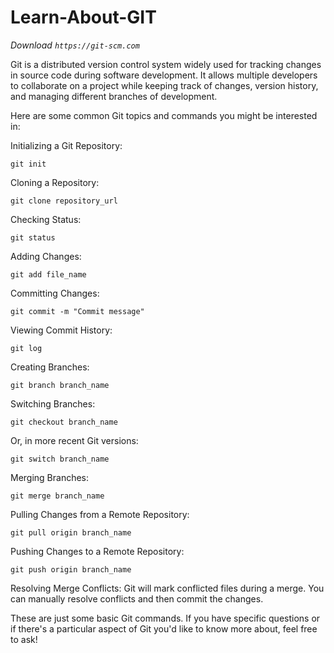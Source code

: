 # Learn-About-GIT
*Download `https://git-scm.com`*

Git is a distributed version control system widely used for tracking changes in source code during software development. It allows multiple developers to collaborate on a project while keeping track of changes, version history, and managing different branches of development.

Here are some common Git topics and commands you might be interested in:

Initializing a Git Repository:

`git init`

Cloning a Repository:

`git clone repository_url`

Checking Status:

`git status`

Adding Changes:

`git add file_name`

Committing Changes:

`git commit -m "Commit message"`

Viewing Commit History:

`git log`

Creating Branches:

`git branch branch_name`

Switching Branches:

`git checkout branch_name`

Or, in more recent Git versions:

`git switch branch_name`

Merging Branches:

`git merge branch_name`

Pulling Changes from a Remote Repository:

`git pull origin branch_name`

Pushing Changes to a Remote Repository:

`git push origin branch_name`

Resolving Merge Conflicts:
Git will mark conflicted files during a merge. You can manually resolve conflicts and then commit the changes.

These are just some basic Git commands. If you have specific questions or if there's a particular aspect of Git you'd like to know more about, feel free to ask!
